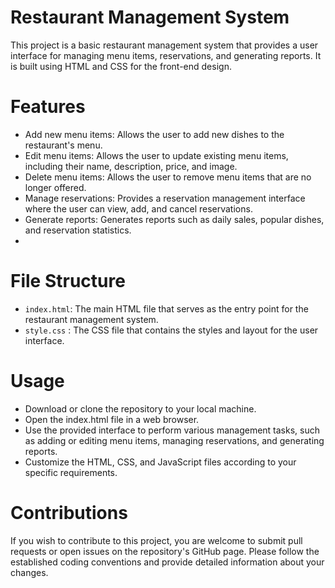 # Restaurant Management System

This project is a basic restaurant management system that provides a user interface for managing menu items, reservations, and generating reports. It is built using HTML and CSS for the front-end design.

# Features

* Add new menu items: Allows the user to add new dishes to the restaurant's menu.
* Edit menu items: Allows the user to update existing menu items, including their name, description, price, and image.
* Delete menu items: Allows the user to remove menu items that are no longer offered.
* Manage reservations: Provides a reservation management interface where the user can view, add, and cancel reservations.
* Generate reports: Generates reports such as daily sales, popular dishes, and reservation statistics.
* 
# File Structure

- `index.html`: The main HTML file that serves as the entry point for the restaurant management system.
- `style.css` : The CSS file that contains the styles and layout for the user interface.

# Usage

* Download or clone the repository to your local machine.
* Open the index.html file in a web browser.
* Use the provided interface to perform various management tasks, such as adding or editing menu items, managing reservations, and generating reports.
* Customize the HTML, CSS, and JavaScript files according to your specific requirements.
  
# Contributions

If you wish to contribute to this project, you are welcome to submit pull requests or open issues on the repository's GitHub page. Please follow the established coding conventions and provide detailed information about your changes.
